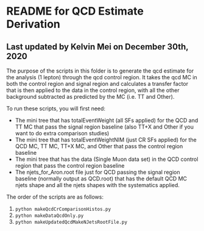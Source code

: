 # README for QCD Estimate Derivation

## Last updated by Kelvin Mei on December 30th, 2020

The purpose of the scripts in this folder is to generate the qcd estimate for the analysis (1 lepton) through the qcd control region. It takes the qcd MC in both the control region and signal region and calculates a transfer factor that is then applied to the data in the control region, with all the other background subtracted as predicted by the MC (i.e. TT and Other).

To run these scripts, you will first need:

* The mini tree that has totalEventWeight (all SFs applied) for the QCD and TT MC that pass the signal region baseline (also TT+X and Other if you want to do extra comparison studies)
* The mini tree that has totalEventWeightNIM (just CR SFs applied) for the QCD MC, TT MC, TT+X MC, and Other that pass the control region baseline
* The mini tree that has the data (Single Muon data set) in the QCD control region that pass the control region baseline
* The njets\_for\_Aron.root file just for QCD passing the signal region baseline (normally output as QCD.root) that has the default QCD MC njets shape and all the njets shapes with the systematics applied.

The order of the scripts are as follows:

1. `python makeQcdCrComparisonHistos.py`
2. `python makeDataQcdOnly.py`
3. `python makeUpdatedQcdMakeNJetsRootFile.py`
